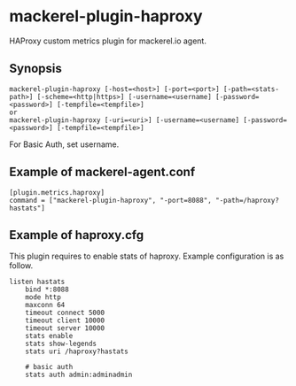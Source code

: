 mackerel-plugin-haproxy
=====================

HAProxy custom metrics plugin for mackerel.io agent.

## Synopsis

```shell
mackerel-plugin-haproxy [-host=<host>] [-port=<port>] [-path=<stats-path>] [-scheme=<http|https>] [-username=<username] [-password=<password>] [-tempfile=<tempfile>]
or
mackerel-plugin-haproxy [-uri=<uri>] [-username=<username] [-password=<password>] [-tempfile=<tempfile>]
```

For Basic Auth, set username.

## Example of mackerel-agent.conf

```
[plugin.metrics.haproxy]
command = ["mackerel-plugin-haproxy", "-port=8088", "-path=/haproxy?hastats"]
```

## Example of haproxy.cfg

This plugin requires to enable stats of haproxy.
Example configuration is as follow.

```
listen hastats
    bind *:8088
    mode http
    maxconn 64
    timeout connect 5000
    timeout client 10000
    timeout server 10000
    stats enable
    stats show-legends
    stats uri /haproxy?hastats

    # basic auth
    stats auth admin:adminadmin
```
